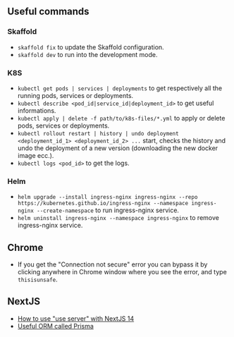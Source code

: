 ## Useful commands

### Skaffold
- `skaffold fix` to update the Skaffold configuration.
- `skaffold dev` to run into the development mode.

### K8S
- `kubectl get pods | services | deployments` to get respectively all the running pods, services or deployments.
- `kubectl describe <pod_id|service_id|deployment_id>` to get useful informations.
- `kubectl apply | delete -f path/to/k8s-files/*.yml` to apply or delete pods, services or deployments.
- `kubectl rollout restart | history | undo deployment <deployment_id_1> <deployment_id_2> ...` start, checks the history and undo the deployment of a new version (downloading the new docker image ecc.).
- `kubectl logs <pod_id>` to get the logs.

### Helm
- `helm upgrade --install ingress-nginx ingress-nginx --repo https://kubernetes.github.io/ingress-nginx --namespace ingress-nginx --create-namespace` to run ingress-nginx service.
- `helm uninstall ingress-nginx --namespace ingress-nginx` to remove ingress-nginx service.

## Chrome
- If you get the "Connection not secure" error you can bypass it by clicking anywhere in Chrome window where you see the error, and type `thisisunsafe`.

## NextJS
- [How to use "use server" with NextJS 14](https://www.youtube.com/watch?v=5MRLO-7O2So)
- [Useful ORM called Prisma](https://www.prisma.io/)
